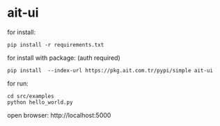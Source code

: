 # ait-ui

for install:
```
pip install -r requirements.txt
```
for install with package: (auth required)
```
pip install  --index-url https://pkg.ait.com.tr/pypi/simple ait-ui 

```

for run:
```
cd src/examples
python hello_world.py
```

open browser: http://localhost:5000





